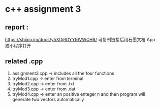 # c++ assignment 3
## report : 
https://shimo.im/docs/yhXDjRGYYt6VWCHR/ 可复制链接后用石墨文档 App 或小程序打开
## related .cpp
1. assignment3.cpp -> includes all the four functions
2. tryMod1.cpp -> enter from terminal
3. tryMod2.cpp -> enter from .txt
4. tryMod3.cpp -> enter from .dat
5. tryMod4.cpp -> enter an positive enteger n and then program will generate two vectors automatically 
